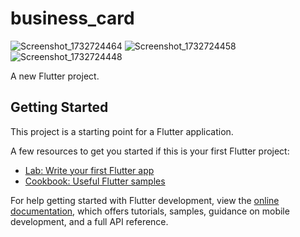 # business_card
![Screenshot_1732724464](https://github.com/user-attachments/assets/28a11116-e682-4429-9879-5269ed2276d7)
![Screenshot_1732724458](https://github.com/user-attachments/assets/74bb6a72-f11f-40b4-8f4f-c10f0aa7263e)
![Screenshot_1732724448](https://github.com/user-attachments/assets/4564e116-6437-4462-836d-a32876077082)



A new Flutter project.

## Getting Started

This project is a starting point for a Flutter application.

A few resources to get you started if this is your first Flutter project:

- [Lab: Write your first Flutter app](https://docs.flutter.dev/get-started/codelab)
- [Cookbook: Useful Flutter samples](https://docs.flutter.dev/cookbook)

For help getting started with Flutter development, view the
[online documentation](https://docs.flutter.dev/), which offers tutorials,
samples, guidance on mobile development, and a full API reference.
